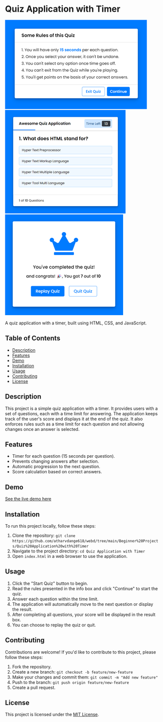 # Quiz Application with Timer

![Quiz Application](info_box.png)
![Quiz Application](questions.png)
![Quiz Application](result.png)

A quiz application with a timer, built using HTML, CSS, and JavaScript.

## Table of Contents

- [Description](#description)
- [Features](#features)
- [Demo](#demo)
- [Installation](#installation)
- [Usage](#usage)
- [Contributing](#contributing)
- [License](#license)

## Description

This project is a simple quiz application with a timer. It provides users with a set of questions, each with a time limit for answering. The application keeps track of the user's score and displays it at the end of the quiz. It also enforces rules such as a time limit for each question and not allowing changes once an answer is selected.

## Features

- Timer for each question (15 seconds per question).
- Prevents changing answers after selection.
- Automatic progression to the next question.
- Score calculation based on correct answers.

## Demo

[See the live demo here](https://quiz-application-by-atharv.netlify.app/)

## Installation

To run this project locally, follow these steps:

1. Clone the repository: `git clone https://github.com/atharvdange618/webd/tree/main/Beginner%20Projects/Quiz%20Application%20with%20Timer`
2. Navigate to the project directory: `cd Quiz Application with Timer`
3. Open `index.html` in a web browser to use the application.

## Usage

1. Click the "Start Quiz" button to begin.
2. Read the rules presented in the info box and click "Continue" to start the quiz.
3. Answer each question within the time limit.
4. The application will automatically move to the next question or display the result.
5. After completing all questions, your score will be displayed in the result box.
6. You can choose to replay the quiz or quit.

## Contributing

Contributions are welcome! If you'd like to contribute to this project, please follow these steps:

1. Fork the repository.
2. Create a new branch: `git checkout -b feature/new-feature`
3. Make your changes and commit them: `git commit -m "Add new feature"`
4. Push to the branch: `git push origin feature/new-feature`
5. Create a pull request.

## License

This project is licensed under the [MIT License](LICENSE).
